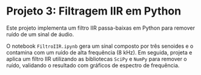 # Projeto 3: Filtragem IIR em Python

Este projeto implementa um filtro IIR passa-baixas em Python para remover ruído de um sinal de áudio.

O notebook `FiltroIIR.ipynb` gera um sinal composto por três senoides e o contamina com um ruído de alta frequência (8 kHz). Em seguida, projeta e aplica um filtro IIR utilizando as bibliotecas `SciPy` e `NumPy` para remover o ruído, validando o resultado com gráficos de espectro de frequência.
